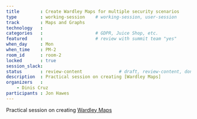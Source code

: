 ```yaml
---
title        : Create Wardley Maps for multiple security scenarios
type         : working-session    # working-session, user-session
track        : Maps and Graphs
technology   :
categories   :                    # GDPR, Juice Shop, etc.
featured     :                    # review with summit team "yes"
when_day     : Mon
when_time    : PM-2
room_id      : room-2
locked       : true
session_slack:
status       : review-content              # draft, review-content, done
description  : Practical session on creating [Wardley Maps]
organizers   :
    - Dinis Cruz
participants : Jon Hawes
---
```


Practical session on creating [Wardley Maps](https://medium.com/wardleymaps/on-being-lost-2ef5f05eb1ec)

<!--(add intro)

## WHY

(...)

## What

(...)

## Outcomes

(...)

## References

(...)


## Previous
-->
